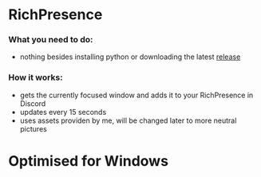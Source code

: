 # RichPresence

### What you need to do:
   - nothing besides installing python or downloading the latest [release](https://raw.githubusercontent.com/xNaCly/scripts/master/discord/richpresence/rpc.py)

### How it works:
   - gets the currently focused window and adds it to your RichPresence in Discord <br>
   - updates every 15 seconds<br>
   - uses assets providen by me, will be changed later to more neutral pictures




# Optimised for Windows
